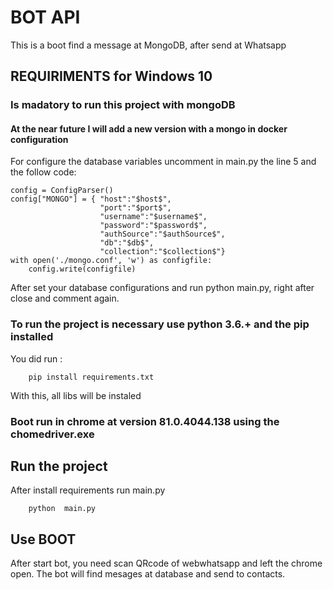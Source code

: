 # BOT API

This is a boot find a message at MongoDB, after send at Whatsapp


## REQUIRIMENTS for Windows 10

### Is madatory to run this project with mongoDB
#### At the near future I will add a new version with a mongo in docker configuration
For configure the database variables uncomment in main.py the line 5 and the follow code:

```
config = ConfigParser()
config["MONGO"] = { "host":"$host$",
                    "port":"$port$",
                    "username":"$username$",
                    "password":"$password$",
                    "authSource":"$authSource$",
                    "db":"$db$",
                    "collection":"$collection$"}
with open('./mongo.conf', 'w') as configfile:
    config.write(configfile)
```

After set your database configurations and run python main.py, right after close and comment again.

### To run the project is necessary use python 3.6.+ and the pip installed

You did run :

```
    pip install requirements.txt
```

With this, all libs will be instaled

### Boot run in chrome at version 81.0.4044.138 using the chomedriver.exe



## Run the project

After install requirements run main.py 

```
    python  main.py
```

## Use BOOT

After start bot, you need scan QRcode of webwhatsapp and left the chrome open.
The bot will find mesages at database and send to contacts.